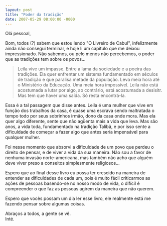 ```yaml
---
layout: post
title: "Poder da tradição"
date: 2007-05-29 08:00:00 -0000
---
```

Olá pessoal,

Bom, todos (?) sabem que estou lendo "O Livreiro de Cabul", infelizmente ainda não consegui terminar, e hoje li um capítulo que me deixou impressionado. Não sabemos, ou pelo menos não percebemos, o poder que as tradições tem sobre os povos...

>Leila vive um impasse. Entre a lama da sociedade e a poeira das tradições. Ela quer enfrentar um sistema fundamentado em séculos de tradição e que paralisa metade da população. Leva meia hora até o Ministério da Educação. Uma meia hora impossível. Leila não está acostumada a lutar por algo, ao contrário, está acostumada a desisitr. Mas tem que haver uma saída. Só resta encontrá-la.

Essa é a tal passagem que disse antes. Leila é uma mulher que vive em função dos trabalhos da casa, é quase uma escrava sendo maltratada o tempo todo por seus sobrinhos irmão, dono da casa onde mora. Mas ela quer algo diferente, sente que não agüenta mais a vida que leva. Mas são anos, a vida toda, fundamentado na tradição Talibã, e por isso sente a dificuldade de começar a fazer algo que antes seria impensável para qualquer mulher.

Foi nesse momento que absorvi a dificuldade de um povo que perdeu o direito de pensar, e de viver a vida da sua maneira. Não sou a favor de nenhuma invasão norte-americana, mas também não acho que alguém deve viver preso a conseitos simplesmente religiosos...

Espero que ao final desse livro eu possa ter crescido na maneira de entender as dificuldades de cada um, pois é muito fácil criticarmos as ações de pessoas basendo-se no nosso modo de vida, o difícil é compreender o que faz as pessoas agirem da maneira que não querem.

Espero que vocês possam um dia ler esse livro, ele realmente está me fazendo pensar sobre algumas coisas.

Abraços a todos, a gente se vê.  
Inté.